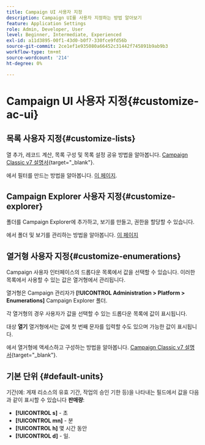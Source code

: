 ```yaml
---
title: Campaign UI 사용자 지정
description: Campaign UI를 사용자 지정하는 방법 알아보기
feature: Application Settings
role: Admin, Developer, User
level: Beginner, Intermediate, Experienced
exl-id: a11d3895-00f1-43d0-b0f7-330fce9fd56b
source-git-commit: 2ce1ef1e935080a66452c31442f745891b9ab9b3
workflow-type: tm+mt
source-wordcount: '214'
ht-degree: 0%

---
```


# Campaign UI 사용자 지정{#customize-ac-ui}

## 목록 사용자 지정{#customize-lists}

열 추가, 레코드 계산, 목록 구성 및 목록 설정 공유 방법을 알아봅니다. [Campaign Classic v7 설명서](https://experienceleague.adobe.com/docs/campaign-classic/using/getting-started/starting-with-adobe-campaign/campaign-workspace/adobe-campaign-ui-lists.html?lang=en){target="_blank"}.

에서 필터를 만드는 방법을 알아봅니다. [이 페이지](../audiences/create-filters.md).

## Campaign Explorer 사용자 지정{#customize-explorer}

폴더를 Campaign Explorer에 추가하고, 보기를 만들고, 권한을 할당할 수 있습니다.

에서 폴더 및 보기를 관리하는 방법을 알아봅니다. [이 페이지](../audiences/folders-and-views.md)


## 열거형 사용자 지정{#customize-enumerations}

Campaign 사용자 인터페이스의 드롭다운 목록에서 값을 선택할 수 있습니다. 이러한 목록에서 사용할 수 있는 값은 열거형에서 관리됩니다.

열거형은 Campaign 관리자가 **[!UICONTROL Administration > Platform > Enumerations]** Campaign Explorer 폴더.

각 열거형의 경우 사용자가 값을 선택할 수 있는 드롭다운 목록에 값이 표시됩니다.

대상 **열기** 열거형에서는 값에 첫 번째 문자를 입력할 수도 있으며 가능한 값이 표시됩니다.

에서 열거형에 액세스하고 구성하는 방법을 알아봅니다. [Campaign Classic v7 설명서](https://experienceleague.adobe.com/docs/campaign-classic/using/getting-started/administration-basics/managing-enumerations.html){target="_blank"}.


## 기본 단위 {#default-units}

기간(예: 게재 리소스의 유효 기간, 작업의 승인 기한 등)을 나타내는 필드에서 값을 다음과 같이 표시할 수 있습니다 **판매량**:

* **[!UICONTROL s]** - 초
* **[!UICONTROL mn]** - 분
* **[!UICONTROL h]** 몇 시간 동안
* **[!UICONTROL d]** - 일.
